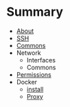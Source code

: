 # Summary

* [About](README.md)
* [SSH](ssh.md)
* [Commons](commons.md)
* Network
   * Interfaces
   * Commons
* [Permissions](permissions.md)
* Docker
   * [install](docker_install.md)
   * [Proxy](docker_proxy.md)


